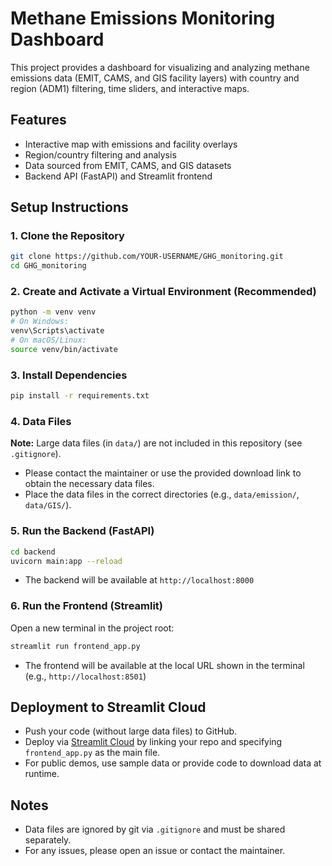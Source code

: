 # Methane Emissions Monitoring Dashboard

This project provides a dashboard for visualizing and analyzing methane emissions data (EMIT, CAMS, and GIS facility layers) with country and region (ADM1) filtering, time sliders, and interactive maps.

## Features
- Interactive map with emissions and facility overlays
- Region/country filtering and analysis
- Data sourced from EMIT, CAMS, and GIS datasets
- Backend API (FastAPI) and Streamlit frontend

## Setup Instructions

### 1. Clone the Repository
```bash
git clone https://github.com/YOUR-USERNAME/GHG_monitoring.git
cd GHG_monitoring
```

### 2. Create and Activate a Virtual Environment (Recommended)
```bash
python -m venv venv
# On Windows:
venv\Scripts\activate
# On macOS/Linux:
source venv/bin/activate
```

### 3. Install Dependencies
```bash
pip install -r requirements.txt
```

### 4. Data Files
**Note:** Large data files (in `data/`) are not included in this repository (see `.gitignore`).
- Please contact the maintainer or use the provided download link to obtain the necessary data files.
- Place the data files in the correct directories (e.g., `data/emission/`, `data/GIS/`).

### 5. Run the Backend (FastAPI)
```bash
cd backend
uvicorn main:app --reload
```
- The backend will be available at `http://localhost:8000`

### 6. Run the Frontend (Streamlit)
Open a new terminal in the project root:
```bash
streamlit run frontend_app.py
```
- The frontend will be available at the local URL shown in the terminal (e.g., `http://localhost:8501`)

## Deployment to Streamlit Cloud
- Push your code (without large data files) to GitHub.
- Deploy via [Streamlit Cloud](https://streamlit.io/cloud) by linking your repo and specifying `frontend_app.py` as the main file.
- For public demos, use sample data or provide code to download data at runtime.

## Notes
- Data files are ignored by git via `.gitignore` and must be shared separately.
- For any issues, please open an issue or contact the maintainer. 